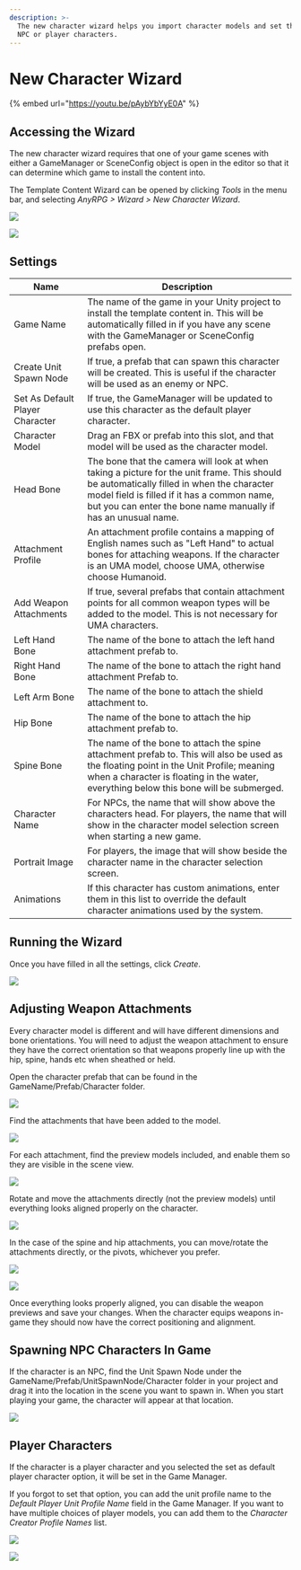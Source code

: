 ```yaml
---
description: >-
  The new character wizard helps you import character models and set them up as
  NPC or player characters.
---
```


# New Character Wizard

{% embed url="https://youtu.be/pAybYbYyE0A" %}

## Accessing the Wizard

The new character wizard requires that one of your game scenes with either a GameManager or SceneConfig object is open in the editor so that it can determine which game to install the content into.

The Template Content Wizard can be opened by clicking _Tools_ in the menu bar, and selecting _AnyRPG > Wizard > New Character Wizard_.

![](<../.gitbook/assets/image (62).png>)

![](<../.gitbook/assets/image (25).png>)

## Settings

| Name                            | Description                                                                                                                                                                                                                                                |
| ------------------------------- | ---------------------------------------------------------------------------------------------------------------------------------------------------------------------------------------------------------------------------------------------------------- |
| Game Name                       | The name of the game in your Unity project to install the template content in.  This will be automatically filled in if you have any scene with the GameManager or SceneConfig prefabs open.                                                               |
| Create Unit Spawn Node          | If true, a prefab that can spawn this character will be created.  This is useful if the character will be used as an enemy or NPC.                                                                                                                         |
| Set As Default Player Character | If true, the GameManager will be updated to use this character as the default player character.                                                                                                                                                            |
| Character Model                 | Drag an FBX or prefab into this slot, and that model will be used as the character model.                                                                                                                                                                  |
| Head Bone                       | The bone that the camera will look at when taking a picture for the unit frame.  This should be automatically filled in when the character model field is filled if it has a common name, but you can enter the bone name manually if has an unusual name. |
| Attachment Profile              | An attachment profile contains a mapping of English names such as "Left Hand" to actual bones for attaching weapons.  If the character is an UMA model, choose UMA, otherwise choose Humanoid.                                                             |
| Add Weapon Attachments          | If true, several prefabs that contain attachment points for all common weapon types will be added to the model.  This is not necessary for UMA characters.                                                                                                 |
| Left Hand Bone                  | The name of the bone to attach the left hand attachment prefab to.                                                                                                                                                                                         |
| Right Hand Bone                 | The name of the bone to attach the right hand attachment Prefab to.                                                                                                                                                                                        |
| Left Arm Bone                   | The name of the bone to attach the shield attachment to.                                                                                                                                                                                                   |
| Hip Bone                        | The name of the bone to attach the hip attachment prefab to.                                                                                                                                                                                               |
| Spine Bone                      | The name of the bone to attach the spine attachment prefab to.  This will also be used as the floating point in the Unit Profile; meaning when a character is floating in the water, everything below this bone will be submerged.                         |
| Character Name                  | For NPCs, the name that will show above the characters head.  For players, the name that will show in the character model selection screen when starting a new game.                                                                                       |
| Portrait Image                  | For players, the image that will show beside the character name in the character selection screen.                                                                                                                                                         |
| Animations                      | If this character has custom animations, enter them in this list to override the default character animations used by the system.                                                                                                                          |

## Running the Wizard

Once you have filled in all the settings, click _Create_.

![](<../.gitbook/assets/image (49).png>)

## Adjusting Weapon Attachments

Every character model is different and will have different dimensions and bone orientations.  You will need to adjust the weapon attachment to ensure they have the correct orientation so that weapons properly line up with the hip, spine, hands etc when sheathed or held.

Open the character prefab that can be found in the GameName/Prefab/Character folder.

![](<../.gitbook/assets/image (67).png>)

Find the attachments that have been added to the model.

![](<../.gitbook/assets/image (92).png>)

For each attachment, find the preview models included, and enable them so they are visible in the scene view.

![](<../.gitbook/assets/image (94).png>)

Rotate and move the attachments directly (not the preview models) until everything looks aligned properly on the character.

![](<../.gitbook/assets/image (85).png>)

In the case of the spine and hip attachments, you can move/rotate the attachments directly, or the pivots, whichever you prefer.

![](<../.gitbook/assets/image (72).png>)

![](<../.gitbook/assets/image (3) (1) (1) (1).png>)

Once everything looks properly aligned, you can disable the weapon previews and save your changes.  When the character equips weapons in-game they should now have the correct positioning and alignment.&#x20;

## Spawning NPC Characters In Game

If the character is an NPC, find the Unit Spawn Node under the GameName/Prefab/UnitSpawnNode/Character folder in your project and drag it into the location in the scene you want to spawn in.  When you start playing your game, the character will appear at that location.

![](<../.gitbook/assets/image (23) (1).png>)

## Player Characters

If the character is a player character and you selected the set as default player character option, it will be set in the Game Manager.

If you forgot to set that option, you can add the unit profile name to the _Default Player Unit Profile Name_ field in the Game Manager.  If you want to have multiple choices of player models, you can add them to the _Character Creator Profile Names_ list.

![](<../.gitbook/assets/image (58).png>)

![](<../.gitbook/assets/image (73).png>)
